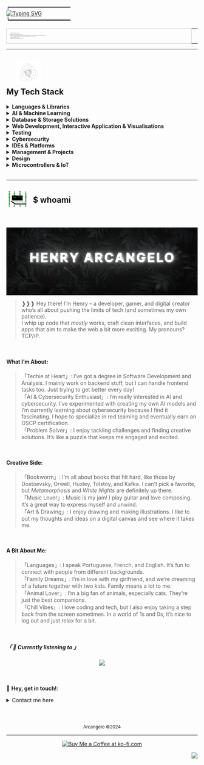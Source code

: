 ┍━━━━━━━━━━━━━━━━━━━ \
<a href="#"><img src="https://readme-typing-svg.herokuapp.com?font=Electrolize&duration=1000&pause=50&color=1DF71F&background=00000024&multiline=true&repeat=false&width=750&height=150&lines=Hi+there!+%F0%9F%91%8B;I'm+Henry!+;I'm+just+a+chill+guy+who+loves+(%CC%B6m%CC%B6y%CC%B6+%CC%B6g%CC%B6f%CC%B6)%CC%B6+to+code%2C+drink+coffee+and+play+games.+.+.+;Welcome+to+my+OS!+;Feel+free+to+explore+my+portfolio+and+tweak+.around+%3A)+;+++++++++++-+-+-+%F0%9F%92%BB+-+-+-+" alt="Typing SVG" /></a> \
┕━━━━━━━━━━━━━━━━━━━

<table style="width: 100%; border-collapse: collapse;">
  <tr>
    <td style="border: 1px solid #ccc; width: 80%; font-size: 10%; border-radius: 8px; padding: 2%;">
      <p>🎓 Software Development Graduate</p>
      <p>🚀 Currently on the hunt for a new job opportunity.</p>
      <p>🧠 I’m passionate about coding and problem-solving, designing engaging interfaces, and enjoying a good cup of coffee to boost my creativity.</p>
      <p>🔍 Currently studying with the goal of achieving my dream in cybersecurity and security auditing.</p>
      <p>💾 Coding since 0b1111 years old.</p>
      <p>🌐 My localhost is proudly set up in Porto, Portugal.</p>
    </td>
    <td style="width: 2%; text-align: center; vertical-align: top;">
      <div style="text-align: center; ">
        <a style="text-decoration:none; color: inherit" href="README_pt.md">
          <img src="https://raw.githubusercontent.com/ARCANGEL0/ARCANGEL0/master/img/br-flag.png" alt="Brazil Flag" style="width: 60%; height: 60%; display: block;">
        </a>
      </div>
      <div style="text-align: center; ">
        <a style="text-decoration:none; color: inherit" href="README_fr.md">
          <img src="https://raw.githubusercontent.com/ARCANGEL0/ARCANGEL0/master/img/fr-flag.png" alt="France Flag" style="width: 60%; height: 60%;  display: block;">
        </a>
      </div>
      <div style="text-align: center; ">
        <a style="text-decoration:none; color: inherit" href="README.md">
          <img src="https://raw.githubusercontent.com/ARCANGEL0/ARCANGEL0/master/img/us-flag.png" alt="USA Flag" style="width: 60%; height: 60%; display: block;">
        </a>
      </div>
    </td>
  </tr>
</table>

---

 
<h2>
  <img src="https://raw.githubusercontent.com/ARCANGEL0/ARCANGEL0/refs/heads/master/img/techstack.gif" style=" height:65px; width;65px; padding-left: 5%; align:middle ">  <br>
  <a style="color: inherit"> My Tech Stack
</a>
</h2>


<details>
  <summary><strong> Languages & Libraries </strong> </summary>
  <br>
  
![Python Badge](https://img.shields.io/badge/-Python-3B4252?style=flat&logo=python&logoColor=EBCB8B)
![PHP Badge](https://img.shields.io/badge/-PHP-3B4252?style=flat&logo=php&logoColor=AEB2D5)
![Java Badge](https://img.shields.io/badge/-Java-3B4252?style=flat&logo=openjdk&logoColor=D08770)
![Lua Badge](https://img.shields.io/badge/-Lua-3B4252?style=flat&logo=lua&logoColor=D08770)
![C# Badge](https://img.shields.io/badge/-C%23-3B4252?style=flat&logo=sharp&logoColor=88C0D0)
![.NET Badge](https://img.shields.io/badge/-.NET-3B4252?style=flat&logo=dotnet&logoColor=88C0D0)
![Ruby Badge](https://img.shields.io/badge/-.Ruby-3B4252?style=flat&logo=ruby&logoColor=red)
![SQL Badge](https://img.shields.io/badge/-SQL-3B4252?style=flat&logo=databricks&logoColor=white)

###### general
> ![JSON Badge](https://img.shields.io/badge/-JSON-3B4252?style=flat&logo=json&logoColor=D08770)
> ![Swagger Badge](https://img.shields.io/badge/-Swagger-3B4252?style=flat&logo=swagger&logoColor=B48EAD)
> ![YAML Badge](https://img.shields.io/badge/-YAML-3B4252?style=flat&logo=yaml&logoColor=88C0D0)
> ![SH Badge](https://img.shields.io/badge/-Bash-3B4252?style=flat&logo=gnubash&logoColor=81A1C1)
> ![BAT Badge](https://img.shields.io/badge/-Batch-3B4252?style=flat&logo=&logoColor=D08770)
> ![Jenkins Badge](https://img.shields.io/badge/-Jenkins-3B4252?style=flat&logo=jenkins&logoColor=BF616A)
> ![Powershell Badge](https://img.shields.io/badge/-Powershell-3B4252?style=flat&logo=accenture&logoColor=blue)
> ![XML Badge](https://img.shields.io/badge/-XML-3B4252?style=flat&logo=xml&logoColor=yellow)

###### Python
> ![Conda Badge](https://img.shields.io/badge/-Conda-3B4252?style=flat&logo=anaconda&logoColor=A3BE8C)
> ![Django Badge](https://img.shields.io/badge/-Django-3B4252?style=flat&logo=django&logoColor=D08770)
> ![Flask Badge](https://img.shields.io/badge/-Flask-3B4252?style=flat&logo=flask&logoColor=A3BE8C)


###### PHP
> ![Laravel Badge](https://img.shields.io/badge/-Laravel-3B4252?style=flat&logo=laravel&logoColor=F05340)
> ![Symfony Badge](https://img.shields.io/badge/-Symfony-3B4252?style=flat&logo=symfony&logoColor=00cc6aa)
> ![CakePHP Badge](https://img.shields.io/badge/-CakePHP-3B4252?style=flat&logo=cakephp&logoColor=black)

###### Java
> ![Gradle Badge](https://img.shields.io/badge/-Gradle-3B4252?style=flat&logo=gradle&logoColor=A3BE8C)
> ![Spring Badge](https://img.shields.io/badge/-Spring-3B4252?style=flat&logo=spring&logoColor=A3BE8C)
> ![Spring Boot Badge](https://img.shields.io/badge/-Spring%20Boot-3B4252?style=flat&logo=springboot&logoColor=B48EAD)

###### Infrastucture and DevOps
> ![Kubernetes Badge](https://img.shields.io/badge/-Kubernetes-3B4252?style=flat&logo=kubernetes&logoColor=5E81AC)
> ![AWS Badge](https://img.shields.io/badge/-AWS-3B4252?style=flat&logo=amazonwebservices&logoColor=D08770)
> ![Google Cloud Badge](https://img.shields.io/badge/-Google%20Cloud-3B4252?style=flat&logo=googlecloud&logoColor=BF616A)
> ![Azure Badge](https://img.shields.io/badge/-Azure-3B4252?style=flat&logo=microsoftazure&logoColor=D08770)
> ![Docker Badge](https://img.shields.io/badge/-Docker-3B4252?style=flat&logo=docker&logoColor=B48EAD)
> ![Heroku Badge](https://img.shields.io/badge/-Heroku-3B4252?style=flat&logo=heroku&logoColor=81A1C1)
> ![Jekyll Badge](https://img.shields.io/badge/-Jekyll-3B4252?style=flat&logo=jekyll&logoColor=5E81AC)

<br>
</details>


<details>
  <summary><strong> AI & Machine Learning </strong> </summary>
  <br>
    
![PyTorch Badge](https://img.shields.io/badge/-PyTorch-3B4252?style=flat&logo=pytorch&logoColor=BF616A)
![TensorFlow Badge](https://img.shields.io/badge/-TensorFlow-3B4252?style=flat&logo=tensorflow&logoColor=D08770)
![MLflow Badge](https://img.shields.io/badge/-MLflow-3B4252?style=flat&logo=mlflow&logoColor=BF616A)
![Scikit-Learn Badge](https://img.shields.io/badge/-Scikit--Learn-3B4252?style=flat&logo=scikit-learn&logoColor=88C0D0)
![SciPy Badge](https://img.shields.io/badge/-SciPy-3B4252?style=flat&logo=scipy&logoColor=88C0D0)
![Matplotlib Badge](https://img.shields.io/badge/-Matplotlib-3B4252?style=flat&logo=matplotlib&logoColor=88C0D0)
![Pandas Badge](https://img.shields.io/badge/-Pandas-3B4252?style=flat&logo=pandas&logoColor=B48EAD)
![NumPy Badge](https://img.shields.io/badge/-NumPy-3B4252?style=flat&logo=numpy&logoColor=8FBCBB)
![OpenCV Badge](https://img.shields.io/badge/-OpenCV-3B4252?style=flat&logo=opencv&logoColor=D08770)
![Keras Badge](https://img.shields.io/badge/-LLaMA-3B4252?style=flat&logo=ollama&logoColor=A3BE8C)
![Jupyter Badge](https://img.shields.io/badge/-Jupyter-3B4252?style=flat&logo=jupyter&logoColor=D08770)
![OpenAI Badge](https://img.shields.io/badge/-OpenAI-3B4252?style=flat&logo=openai&logoColor=BF616A)

<br>
</details>


<details>
  <summary><strong> Database & Storage Solutions </strong> </summary>
  <br>
    
![MySQL Badge](https://img.shields.io/badge/-MySQL-3B4252?style=flat&logo=mysql&logoColor=88C0D0)
![PostgreSQL Badge](https://img.shields.io/badge/-PostgreSQL-3B4252?style=flat&logo=postgresql&logoColor=81A1C1)
![SQLite Badge](https://img.shields.io/badge/-SQLite-3B4252?style=flat&logo=sqlite&logoColor=B48EAD)
![Amazon S3 Badge](https://img.shields.io/badge/-Amazon%20S3-3B4252?style=flat&logo=amazons3&logoColor=D08770)
![SQL Server Badge](https://img.shields.io/badge/-Microsoft%20SQL%20Server-3B4252?style=flat&logo=square&logoColor=88C0D0)
![MongoDB Badge](https://img.shields.io/badge/-MongoDB-3B4252?style=flat&logo=mongodb&logoColor=D08770)
![AWS Lambda Badge](https://img.shields.io/badge/-AWS%20Lambda-3B4252?style=flat&logo=awslambda&logoColor=A3BE8C)
![Apache Kafka Badge](https://img.shields.io/badge/-Apache%20Kafka-3B4252?style=flat&logo=apachekafka&logoColor=B48EAD)
![Apache Kafka Badge](https://img.shields.io/badge/-Firebase-3B4252?style=flat&logo=firebase&logoColor=yellow)
![Apache Kafka Badge](https://img.shields.io/badge/-Google%20Cloud-3B4252?style=flat&logo=googlecloud&logoColor=orange)
![Apache Kafka Badge](https://img.shields.io/badge/-NoSQL-3B4252?style=flat&logo=leaflet&logoColor=green)

<br>
</details>


<details>
  <summary><strong> Web Development, Interactive Application & Visualisations </strong> </summary>
  <br>
  
![HTML Badge](https://img.shields.io/badge/-HTML-3B4252?style=flat&logo=html5&logoColor=D08770)
![CSS Badge](https://img.shields.io/badge/-CSS-3B4252?style=flat&logo=css3&logoColor=81A1C1)
![JavaScript Badge](https://img.shields.io/badge/-JavaScript-3B4252?style=flat&logo=javascript&logoColor=EBCB8B)
![TypeScript Badge](https://img.shields.io/badge/-TypeScript-3B4252?style=flat&logo=typescript&logoColor=EBCB8B)
![Node.js Badge](https://img.shields.io/badge/-Node.js-3B4252?style=flat&logo=node.js&logoColor=A3BE8C)
![npm Badge](https://img.shields.io/badge/-npm-3B4252?style=flat&logo=npm&logoColor=BF616A)

###### Frameworks & Libraries
> ![React Badge](https://img.shields.io/badge/-React-3B4252?style=flat&logo=react&logoColor=blue)
> ![React Badge](https://img.shields.io/badge/-Redux-3B4252?style=flat&logo=redux&logoColor=purple)
> ![ReactN Badge](https://img.shields.io/badge/-React%20Native-3B4252?style=flat&logo=reactos&logoColor=white)
> ![Angular Badge](https://img.shields.io/badge/-Angular-3B4252?style=flat&logo=angular&logoColor=81A1C1)
> ![Vue.js Badge](https://img.shields.io/badge/-Vue.js-3B4252?style=flat&logo=vue.js&logoColor=5E81AC)
> ![Bootstrap Badge](https://img.shields.io/badge/-Bootstrap-3B4252?style=flat&logo=bootstrap&logoColor=8FBCBB)
> ![Express Badge](https://img.shields.io/badge/-Express.js-3B4252?style=flat&logo=express&logoColor=88C0D0)
> ![jQuery Badge](https://img.shields.io/badge/-jQuery-3B4252?style=flat&logo=jquery&logoColor=D08770)
> ![Next.js Badge](https://img.shields.io/badge/-Next.js-3B4252?style=flat&logo=nextdotjs&logoColor=88C0D0)
> ![Ember.js Badge](https://img.shields.io/badge/-Ember.js-3B4252?style=flat&logo=emberdotjs&logoColor=81A1C1)
> ![Electron Badge](https://img.shields.io/badge/-Electron.js-3B4252?style=flat&logo=electron&logoColor=cyan)

<br>
</details>


<details>
  <summary><strong> Testing </strong> </summary>
  <br>
    
![Postman Badge](https://img.shields.io/badge/-Postman-3B4252?style=flat&logo=postman&logoColor=D08770)
![Pytest Badge](https://img.shields.io/badge/-Pytest-3B4252?style=flat&logo=pytest&logoColor=88C0D0)
![Selenium Badge](https://img.shields.io/badge/-Selenium-3B4252?style=flat&logo=selenium&logoColor=81A1C1)
![Wireshark Badge](https://img.shields.io/badge/-Wireshark-3B4252?style=flat&logo=wireshark&logoColor=81A1C1)
![Imsonia Badge](https://img.shields.io/badge/-Insomnia-3B4252?style=flat&logo=insomnia&logoColor=pink)
![Swagger Badge](https://img.shields.io/badge/-Swagger-3B4252?style=flat&logo=swagger&logoColor=teal)
![Expo Badge](https://img.shields.io/badge/-Expo-3B4252?style=flat&logo=expo&logoColor=white)


<br>
</details>


<details>
  <summary><strong> Cybersecurity </strong> </summary>
<h3>💻 Main OS: &nbsp;&nbsp;<img style="margin: -3px"src="https://img.shields.io/badge/-Black%20Arch-3B4252?style=flat&logo=archlinux&logoColor=ff4444" alt="Kali Badge" /> </h3>

###### Footprinting & Scanning
> ![NMAP Badge](https://img.shields.io/badge/-Nmap-3B4252?style=flat&logoColor=white&logo=github)
> ![Recon-ng Badge](https://img.shields.io/badge/-Recon--ng-3B4252?style=flat&logoColor=white&logo=github)
> ![Shodan Badge](https://img.shields.io/badge/-Shodan-3B4252?style=flat&logo=github&logoColor=ff0000)
> ![Maltego Badge](https://img.shields.io/badge/-Maltego-3B4252?style=flat&logo=github&logoColor=orange)
> ![theHarvester Badge](https://img.shields.io/badge/-theHarvester-3B4252?style=flat&logo=github&logoColor=yellow)
> ![SpiderFoot Badge](https://img.shields.io/badge/-SpiderFoot-3B4252?style=flat&logo=github&logoColor=white)
> ![Censys Badge](https://img.shields.io/badge/-Censys-3B4252?style=flat&logo=github&logoColor=orange)
> ![OSINT Framework Badge](https://img.shields.io/badge/-OSINT%20Framework-3B4252?style=flat&logo=github&logoColor=blue)
> ![Google Dorks Badge](https://img.shields.io/badge/-Google%20Dorks-3B4252?style=flat&logo=google&logoColor=red)
> ![Jigsaw Badge](https://img.shields.io/badge/-Jigsaw-3B4252?style=flat&logo=github&logoColor=white)
> ![Sherlock Badge](https://img.shields.io/badge/-Sherlock-3B4252?style=flat&logo=monkeytie&logoColor=green)
> ![Netcraft Badge](https://img.shields.io/badge/-Netcraft-3B4252?style=flat&logo=ntfy&logoColor=pink)
> ![NSLOOKup Badge](https://img.shields.io/badge/-NSlookup-3B4252?style=flat&logo=dask&logoColor=white)
> ![Ghost Badge](https://img.shields.io/badge/-Ghost%20Eye-3B4252?style=flat&logo=ghostery&logoColor=blue)
> ![Infoga Badge](https://img.shields.io/badge/-Infoga-3B4252?style=flat&logo=searxng&logoColor=white)
> ![Pulsar Badge](https://img.shields.io/badge/-Pulsar-3B4252?style=flat&logo=github&logoColor=white)

###### Network Analysis
> ![Aircrack-ng Badge](https://img.shields.io/badge/-Aircrack--ng-3B4252?style=flat&logo=github&logoColor=white)
> ![Wireshark Badge](https://img.shields.io/badge/-Wireshark-3B4252?style=flat&logo=wireshark&logoColor=green)
> ![Kismet Badge](https://img.shields.io/badge/-Kismet-3B4252?style=flat&logo=github&logoColor=white)
> ![Pixie Dust Badge](https://img.shields.io/badge/-Pixie%20Dust-3B4252?style=flat&logo=github&logoColor=white)
> ![Airgeddon Badge](https://img.shields.io/badge/-Airgeddon-3B4252?style=flat&logo=github&logoColor=white)
> ![Bluesniff Badge](https://img.shields.io/badge/-Bluesniff-3B4252?style=flat&logo=github&logoColor=white)
> ![Hping3 Badge](https://img.shields.io/badge/-Hping3-3B4252?style=flat&logo=github&logoColor=white)
> ![Tcpdump Badge](https://img.shields.io/badge/-Tcpdump-3B4252?style=flat&logo=github&logoColor=white)
> ![MITM Proxy Badge](https://img.shields.io/badge/-MITM%20Proxy-3B4252?style=flat&logo=github&logoColor=white)
> ![Sniffles Badge](https://img.shields.io/badge/-Sniffles-3B4252?style=flat&logo=github&logoColor=white)
> ![Snare Badge](https://img.shields.io/badge/-Snare-3B4252?style=flat&logo=github&logoColor=white)
> ![Reaver Badge](https://img.shields.io/badge/-Reaver-3B4252?style=flat&logo=github&logoColor=white)
> ![Wifite Badge](https://img.shields.io/badge/-Wifite-3B4252?style=flat&logo=github&logoColor=white)
> ![Bettercap Badge](https://img.shields.io/badge/-Bettercap-3B4252?style=flat&logo=github&logoColor=white)
> ![Netdiscover Badge](https://img.shields.io/badge/-Netdiscover-3B4252?style=flat&logo=github&logoColor=white)
> ![Wifiphisher Badge](https://img.shields.io/badge/-Wifiphisher-3B4252?style=flat&logo=github&logoColor=white)
> ![AirSnort Badge](https://img.shields.io/badge/-AirSnort-3B4252?style=flat&logo=github&logoColor=white)
> ![Ghost Phisher Badge](https://img.shields.io/badge/-Ghost%20Phisher-3B4252?style=flat&logo=github&logoColor=white)
> ![Evil Twin Badge](https://img.shields.io/badge/-Evil%20Twin-3B4252?style=flat&logo=github&logoColor=white)
> ![Killer Bee Badge](https://img.shields.io/badge/-Killer%20Bee-3B4252?style=flat&logo=github&logoColor=white)
> ![Pcapy Badge](https://img.shields.io/badge/-Pcapy-3B4252?style=flat&logo=github&logoColor=white)
> ![Wifiscan Badge](https://img.shields.io/badge/-Wifiscan-3B4252?style=flat&logo=github&logoColor=white)
> ![NetStumbler Badge](https://img.shields.io/badge/-NetStumbler-3B4252?style=flat&logo=github&logoColor=white)
> ![InSSIDer Badge](https://img.shields.io/badge/-InSSIDer-3B4252?style=flat&logo=github&logoColor=white)
> ![Reaver-WPS Badge](https://img.shields.io/badge/-Reaver--WPS-3B4252?style=flat&logo=github&logoColor=white)
###### Web tools
> ![Burp Suite Badge](https://img.shields.io/badge/-Burp%20Suite-3B4252?style=flat&logo=github&logoColor=white)
> ![Beef Badge](https://img.shields.io/badge/-Beef-3B4252?style=flat&logo=github&logoColor=white)
> ![Sn1per Badge](https://img.shields.io/badge/-Sn1per-3B4252?style=flat&logo=github&logoColor=white)
> ![XSS Attacker Badge](https://img.shields.io/badge/-XSS%20Attacker-3B4252?style=flat&logo=github&logoColor=white)
> ![WPScan Badge](https://img.shields.io/badge/-WPScan-3B4252?style=flat&logo=github&logoColor=white)
> ![Joomla Scanner Badge](https://img.shields.io/badge/-Joomla%20Scanner-3B4252?style=flat&logo=github&logoColor=white)
> ![SQLMap Badge](https://img.shields.io/badge/-SQLMap-3B4252?style=flat&logo=github&logoColor=white)
> ![NoSQLMap Badge](https://img.shields.io/badge/-NoSQLMap-3B4252?style=flat&logo=github&logoColor=white)
> ![SQLNinja Badge](https://img.shields.io/badge/-SQLNinja-3B4252?style=flat&logo=github&logoColor=white)
> ![SQLBrute Badge](https://img.shields.io/badge/-SQLBrute-3B4252?style=flat&logo=github&logoColor=white)
> ![XSSer Badge](https://img.shields.io/badge/-XSSer-3B4252?style=flat&logo=github&logoColor=white)
> ![Nikto Badge](https://img.shields.io/badge/-Nikto-3B4252?style=flat&logo=github&logoColor=white)
> ![DNSRecon Badge](https://img.shields.io/badge/-DNSRecon-3B4252?style=flat&logo=github&logoColor=white)
> ![Socat Badge](https://img.shields.io/badge/-Socat-3B4252?style=flat&logo=github&logoColor=white)
> ![Subfinder Badge](https://img.shields.io/badge/-Subfinder-3B4252?style=flat&logo=github&logoColor=white)
> ![DirBuster Badge](https://img.shields.io/badge/-DirBuster-3B4252?style=flat&logo=github&logoColor=white)
> ![Gobuster Badge](https://img.shields.io/badge/-Gobuster-3B4252?style=flat&logo=github&logoColor=white)
> ![Metasploit Badge](https://img.shields.io/badge/-Metasploit-3B4252?style=flat&logo=github&logoColor=white)
> ![Acunetix Badge](https://img.shields.io/badge/-Acunetix-3B4252?style=flat&logo=github&logoColor=white)
> ![OpenVAS Badge](https://img.shields.io/badge/-OpenVAS-3B4252?style=flat&logo=github&logoColor=white)
> ![W3af Badge](https://img.shields.io/badge/-W3af-3B4252?style=flat&logo=github&logoColor=white)
> ![Arachni Badge](https://img.shields.io/badge/-Arachni-3B4252?style=flat&logo=github&logoColor=white)
> ![Skipfish Badge](https://img.shields.io/badge/-Skipfish-3B4252?style=flat&logo=github&logoColor=white)
> ![XSStrike Badge](https://img.shields.io/badge/-XSStrike-3B4252?style=flat&logo=github&logoColor=white)
> ![Commix Badge](https://img.shields.io/badge/-Commix-3B4252?style=flat&logo=github&logoColor=white)
###### Exploitation & Access 
> ![Metasploit Framework Badge](https://img.shields.io/badge/-Metasploit%20Framework-3B4252?style=flat&logo=github&logoColor=white)
> ![Mimikatz Badge](https://img.shields.io/badge/-Mimikatz-3B4252?style=flat&logo=github&logoColor=white)
> ![Empire Badge](https://img.shields.io/badge/-Empire-3B4252?style=flat&logo=github&logoColor=white)
> ![Impacket Badge](https://img.shields.io/badge/-Impacket-3B4252?style=flat&logo=github&logoColor=white)
> ![Cobalt Strike Badge](https://img.shields.io/badge/-Cobalt%20Strike-3B4252?style=flat&logo=github&logoColor=white)
> ![Veil Framework Badge](https://img.shields.io/badge/-Veil%20Framework-3B4252?style=flat&logo=github&logoColor=white)
> ![TheFatRat Badge](https://img.shields.io/badge/-TheFatRat-3B4252?style=flat&logo=github&logoColor=white)
> ![Shellter Badge](https://img.shields.io/badge/-Shellter-3B4252?style=flat&logo=github&logoColor=white)
> ![ExploitDB Badge](https://img.shields.io/badge/-ExploitDB-3B4252?style=flat&logo=github&logoColor=white)
> ![Nessus Badge](https://img.shields.io/badge/-Nessus-3B4252?style=flat&logo=github&logoColor=white)
> ![Burp Suite Badge](https://img.shields.io/badge/-Burp%20Suite-3B4252?style=flat&logo=github&logoColor=white)
> ![SQLMap Badge](https://img.shields.io/badge/-SQLMap-3B4252?style=flat&logo=github&logoColor=white)
> ![BeEF Badge](https://img.shields.io/badge/-BeEF-3B4252?style=flat&logo=github&logoColor=white)
> ![CVE-Search Badge](https://img.shields.io/badge/-CVE--Search-3B4252?style=flat&logo=github&logoColor=white)
> ![PowerSploit Badge](https://img.shields.io/badge/-PowerSploit-3B4252?style=flat&logo=github&logoColor=white)
> ![Responder Badge](https://img.shields.io/badge/-Responder-3B4252?style=flat&logo=github&logoColor=white)
> ![Powershell Empire Badge](https://img.shields.io/badge/-Powershell%20Empire-3B4252?style=flat&logo=github&logoColor=white)
> ![RATs (Remote Access Trojans) Badge](https://img.shields.io/badge/-RATs%20(Remote%20Access%20Trojans)-3B4252?style=flat&logo=github&logoColor=white)
> ![Fuzzbunch Badge](https://img.shields.io/badge/-Fuzzbunch-3B4252?style=flat&logo=github&logoColor=white)
> ![Social-Engineer Toolkit Badge](https://img.shields.io/badge/-SET-3B4252?style=flat&logo=github&logoColor=white)
> ![PwnKit Badge](https://img.shields.io/badge/-PwnKit-3B4252?style=flat&logo=github&logoColor=white)
> ![Linpeas Badge](https://img.shields.io/badge/-Linpeas-3B4252?style=flat&logo=github&logoColor=white)
> ![Searchsploit Badge](https://img.shields.io/badge/-Searchsploit-3B4252?style=flat&logo=github&logoColor=white)
> ![MSFvenom Badge](https://img.shields.io/badge/-MSFvenom-3B4252?style=flat&logo=github&logoColor=white)
> ![Evil-WinRM Badge](https://img.shields.io/badge/-Evil--WinRM-3B4252?style=flat&logo=github&logoColor=white)
> ![BloodHound Badge](https://img.shields.io/badge/-BloodHound-3B4252?style=flat&logo=github&logoColor=white)
> ![Androguard Badge](https://img.shields.io/badge/-Androguard-3B4252?style=flat&logo=github&logoColor=white)
> ![Frida Badge](https://img.shields.io/badge/-Frida-3B4252?style=flat&logo=github&logoColor=white)
> ![MobSF Badge](https://img.shields.io/badge/-MobSF-3B4252?style=flat&logo=github&logoColor=white)
> ![Drozer Badge](https://img.shields.io/badge/-Drozer-3B4252?style=flat&logo=github&logoColor=white)
> ![Objection Badge](https://img.shields.io/badge/-Objection-3B4252?style=flat&logo=github&logoColor=white)
> ![APKInspector Badge](https://img.shields.io/badge/-apktool-3B4252?style=flat&logo=github&logoColor=white)
> ![Android Debug Bridge (ADB) Badge](https://img.shields.io/badge/-ADB-3B4252?style=flat&logo=github&logoColor=white)

###### Password Cracking
> ![Hashcat Badge](https://img.shields.io/badge/-Hashcat-3B4252?style=flat&logo=github&logoColor=white)
> ![John the Ripper Badge](https://img.shields.io/badge/-John%20the%20Ripper-3B4252?style=flat&logo=github&logoColor=white)
> ![Hydra Badge](https://img.shields.io/badge/-Hydra-3B4252?style=flat&logo=github&logoColor=white)
> ![Cain and Abel Badge](https://img.shields.io/badge/-Cain%20and%20Abel-3B4252?style=flat&logo=github&logoColor=white)
> ![Aircrack-ng Badge](https://img.shields.io/badge/-Aircrack--ng-3B4252?style=flat&logo=github&logoColor=white)
> ![Pydictor Badge](https://img.shields.io/badge/-Pydictor-3B4252?style=flat&logo=github&logoColor=white)
> ![CrackMapExec Badge](https://img.shields.io/badge/-CrackMapExec-3B4252?style=flat&logo=github&logoColor=white)
###### Incident Response
> ![Fortinet Badge](https://img.shields.io/badge/-Fortinet-3B4252?style=flat&logo=fortinet&logoColor=ff4500)
> ![Cortex Badge](https://img.shields.io/badge/-Cortex-3B4252?style=flat&logo=paloaltonetworks&logoColor=0096FF)
###### Threat Intelligence & Endpoint Security
> ![CrowdStrike Falcon Badge](https://img.shields.io/badge/-CrowdStrike%20Falcon-3B4252?style=flat&logo=falcon&logoColor=ff4400)
> ![Palo Alto Networks Threat Intelligence Badge](https://img.shields.io/badge/-Palo%20Alto-3B4252?style=flat&logo=paloaltonetworks&logoColor=red)


<br>
</details>

<details>
  <summary><strong> IDEs & Platforms </strong> </summary>
 
 <br>

<div style="display: flex; justify-content: left; align-items: left;">
    <div> ⭐ My favorite: </div>
    <div> &nbsp;&nbsp;&nbsp;
        <img src="https://img.shields.io/badge/-Sublime%20Text-3B4252?style=flat&logo=sublimetext&logoColor=BF616A" alt="Sublime Text Badge" />
    </div>
</div>


<hr>

![IntelliJ IDEA Badge](https://img.shields.io/badge/-IntelliJ%20IDEA-3B4252?style=flat&logo=intellijidea&logoColor=A3BE8C)
![PyCharm Badge](https://img.shields.io/badge/-PyCharm-3B4252?style=flat&logo=pycharm&logoColor=A3BE8C)
![VSCode Badge](https://img.shields.io/badge/-VSCode-3B4252?style=flat&logo=visualstudiocode&logoColor=88C0D0)
![Atom Badge](https://img.shields.io/badge/-Atom-3B4252?style=flat&logo=atom&logoColor=5E81AC)
![RStudio IDE Badge](https://img.shields.io/badge/-RStudio%20IDE-3B4252?style=flat&logo=rstudioide&logoColor=D08770)
![WebStorm Badge](https://img.shields.io/badge/-WebStorm-3B4252?style=flat&logo=webstorm&logoColor=BF616A)
![Eclipse IDE Badge](https://img.shields.io/badge/-Eclipse%20IDE-3B4252?style=flat&logo=eclipseide&logoColor=8FBCBB)
![Sublime Text Badge](https://img.shields.io/badge/-Sublime%20Text-3B4252?style=flat&logo=sublimetext&logoColor=BF616A)
![Xcode Badge](https://img.shields.io/badge/-Xcode-3B4252?style=flat&logo=xcode&logoColor=A3BE8C)
![Google Colab Badge](https://img.shields.io/badge/-Google%20Colab-3B4252?style=flat&logo=googlecolab&logoColor=D08770)
![GitHub Codespaces Badge](https://img.shields.io/badge/-GitHub%20Codespaces-3B4252?style=flat&logo=github&logoColor=8FBCBB)

<br>
</details>


<details>
  <summary><strong> Management & Projects  </strong> </summary>


###### Project Management & Collaboration

> ![Git Badge](https://img.shields.io/badge/-Git-3B4252?style=flat&logo=git&logoColor=5E81AC)
> ![GitHub Badge](https://img.shields.io/badge/-GitHub-3B4252?style=flat&logo=github&logoColor=8FBCBB)
> ![GitLab Badge](https://img.shields.io/badge/-GitLab-3B4252?style=flat&logo=gitlab&logoColor=D08770)
> ![Subversion Badge](https://img.shields.io/badge/-Subversion-3B4252?style=flat&logo=subversion&logoColor=D08770)
> ![Discord Bagde](https://img.shields.io/badge/-Discord-3B4252?style=flat&logo=discord&logoColor=7289da)
> ![Slack Badge](https://img.shields.io/badge/-Slack-3B4252?style=flat&logo=slack&logoColor=BF616A)
> ![Confluence Badge](https://img.shields.io/badge/-Confluence-3B4252?style=flat&logo=confluence&logoColor=81A1C1)
> ![Trello Badge](https://img.shields.io/badge/-Trello-3B4252?style=flat&logo=trello&logoColor=A3BE8C)

###### Design & Diagramming
> ![UML Badge](https://img.shields.io/badge/-UML-3B4252?style=flat&logo=uml&logoColor=8FBCBB)
> ![Lucid Badge](https://img.shields.io/badge/-Lucid-3B4252?style=flat&logo=lucid&logoColor=A3BE8C)
> ![DB Badge](https://img.shields.io/badge/-DB%20Diagram-3B4252?style=flat&logo=diagramsdotnet&logoColor=0096FF)
> ![Figma Badge](https://img.shields.io/badge/-Figma-3B4252?style=flat&logo=figma&logoColor=D08770)
> ![XD Badge](https://img.shields.io/badge/-XD-3B4252?style=flat&logo=adobexd&logoColor=88C0D0)

<br>
</details>


<details>
  <summary><strong> Design </strong> </summary>

###### Image Editing & Drawing

> ![Adobe Badge](https://img.shields.io/badge/-Adobe-3B4252?style=flat&logo=adobe&logoColor=ff0000)
> ![Adobe Badge](https://img.shields.io/badge/-CorelDraw-3B4252?style=flat&logo=coreldraw&logoColor=green)
> ![Lightroom Badge](https://img.shields.io/badge/-Lightroom-3B4252?style=flat&logo=adobelightroom&logoColor=00cefce)
> ![Photoshop Badge](https://img.shields.io/badge/-Photoshop-3B4252?style=flat&logo=adobephotoshop&logoColor=blue)
> ![Illustrator Badge](https://img.shields.io/badge/-Illustrator-3B4252?style=flat&logo=adobeillustrator&logoColor=D08770)
> ![InDesign Badge](https://img.shields.io/badge/-InDesign-3B4252?style=flat&logo=adobeindesign&logoColor=BF40BF)
> ![Affinity Badge](https://img.shields.io/badge/-Affinity-3B4252?style=flat&logo=affinity&logoColor=81A1C1)

###### Video Production
> ![After Effects Badge](https://img.shields.io/badge/-After%20Effects-3B4252?style=flat&logo=adobeaftereffects&logoColor=BF616A)
> ![Premiere Badge](https://img.shields.io/badge/-Premiere%20CC-3B4252?style=flat&logo=adobepremierepro&logoColor=#31A8FF)
> ![Filmora Badge](https://img.shields.io/badge/-Filmora-3B4252?style=flat&logo=filmora&logoColor=4D9CFF)



###### Graphics & 3D
> ![Illustrator Badge](https://img.shields.io/badge/-Illustrator-3B4252?style=flat&logo=adobeillustrator&logoColor=D08770)
> ![Blender Badge](https://img.shields.io/badge/-Blender-3B4252?style=flat&logo=blender&logoColor=88C0D0)
> ![ZBrush Badge](https://img.shields.io/badge/-ZBrush-3B4252?style=flat&logo=paritysubstrate&logoColor=fff)
> ![GIMP Badge](https://img.shields.io/badge/-GIMP-3B4252?style=flat&logo=gimp&logoColor=88C0D0)
> ![unity Badge](https://img.shields.io/badge/-Unity-3B4252?style=flat&logo=unity&logoColor=white)
<br>
</details>

<details>
  <summary><strong> Microcontrollers & IoT </strong> </summary>
  <br>

![Raspberry Pi Badge](https://img.shields.io/badge/-Raspberry%20Pi-3B4252?style=flat&logo=raspberrypi&logoColor=BF616A)
![Arduino Badge](https://img.shields.io/badge/-Arduino-3B4252?style=flat&logo=arduino&logoColor=A3BE8C)

<br>
</details>

<br>

---

<h2 align="left">
  <div style="display: flex; align-items: center;">
    <div>
      <img src="https://raw.githubusercontent.com/ARCANGEL0/ARCANGEL0/refs/heads/master/img/hackerman.gif" height="40px" width="60px"></img>
    </div>
    <div style="margin-left: 10px; text-align: center;">
      $ whoami
    </div>
  </div>
</h2>

<br>

<p align="center" style="font-size:16px; margin-bottom: -5px">
<img src="https://raw.githubusercontent.com/ARCANGEL0/ARCANGEL0/master/img/standard%20(2).gif"></img>
</p>


> ❱❱❱  Hey there! I’m Henry – a developer, gamer, and digital creator who’s all about pushing the limits of tech (and sometimes my own patience).  
I whip up code that *mostly* works, craft clean interfaces, and build apps that aim to make the web a bit more exciting. My pronouns? TCP/IP.

<br>

#### What I’m About:

> 「Techie at Heart」: I’ve got a degree in Software Development and Analysis. I mainly work on backend stuff, but I can handle frontend tasks too. Just trying to get better every day! \
> 「AI & Cybersecurity Enthusiast」: I’m really interested in AI and cybersecurity. I’ve experimented with creating my own AI models and I’m currently learning about cybersecurity because I find it fascinating. I hope to specialize in red teaming and eventually earn an OSCP certification. \
> 「Problem Solver」: I enjoy tackling challenges and finding creative solutions. It’s like a puzzle that keeps me engaged and excited. 

<br>

#### Creative Side:

> 「Bookworm」: I’m all about books that hit hard, like those by Dostoevsky, Orwell, Huxley, Tolstoy, and Kafka. I can’t pick a favorite, but *Metamorphosis* and *White Nights* are definitely up there. \
> 「Music Lover」: Music is my jam! I play guitar and love composing. It’s a great way to express myself and unwind. \
> 「Art & Drawing」: I enjoy drawing and making illustrations. I like to put my thoughts and ideas on a digital canvas and see where it takes me. 

<br>

#### A Bit About Me:

> 「Languages」: I speak Portuguese, French, and English. It’s fun to connect with people from different backgrounds. \
> 「Family Dreams」: I’m in love with my girlfriend, and we’re dreaming of a future together with two kids. Family means a lot to me. \
> 「Animal Lover」: I’m a big fan of animals, especially cats. They’re just the best companions. \
> 「Chill Vibes」: I love coding and tech, but I also enjoy taking a step back from the screen sometimes. In a world of 1s and 0s, it’s nice to log out and just relax for a bit. 

<br>


##### 「 🎵 Currently listening to 」

<div align="center">
  
<a href="https://spotify-github-profile.kittinanx.com/api/view.svg?uid=3145g5gttpioibosks65ckvvkm4i&redirect=true">
<img src="https://spotify-github-profile.kittinanx.com/api/view.svg?uid=3145g5gttpioibosks65ckvvkm4i&cover_image=true&theme=novatorem&show_offline=true&background_color=121212&interchange=true&bar_color_cover=false&bar_color=858585"></img></a>

</div>

<br>

<br/>

📩 **Hey, get in touch!**:


<details>
  <summary> Contact me here </summary>
  <br>



  <table border="1" width="80%">
    <tr>
      <td align="center">
        <a href="https://wa.me/351927285125">
          <img src="https://img.shields.io/badge/whatsapp-black.svg?&style=for-the-badge&logo=whatsapp&logoColor=green" />
        </a>
      </td>
      <td align="center">
        <a href="mailto:henry.arcangello@gmail.com?subject=Olá%20Henry">
          <img src="https://img.shields.io/badge/gmail-black.svg?&style=for-the-badge&logo=gmail&logoColor=orange" />
        </a>
      </td>
      <td align="center">
        <a href="https://www.linkedin.com/in/henryarcangelo/">
          <img src="https://img.shields.io/badge/linkedin-black.svg?&style=for-the-badge&logo=linkedin&logoColor=cyan" />
        </a>
      </td>
    </tr>
    <tr>
      <td align="center">
        <a href="https://www.facebook.com/profile.php?id=100089128511446">
          <img src="https://img.shields.io/badge/facebook-black.svg?&style=for-the-badge&logo=facebook&logoColor=blue" />
        </a>
      </td>
      <td align="center">
        <a href="https://app.hackthebox.com/profile/795113">
          <img src="https://img.shields.io/badge/Hack%20the%20Box-black.svg?&style=for-the-badge&logo=hackthebox&logoColor=%2367B438" />
        </a>
      </td>
      <td align="center">
        <a href="https://www.instagram.com/h.arcangelo/">
          <img src="https://img.shields.io/badge/instagram-black.svg?&style=for-the-badge&logo=instagram&logoColor=red" />
        </a>
      </td>
    </tr>
    <tr>
      <td align="center">
        <a href="https://arcangelo.net">
          <img src="https://img.shields.io/badge/Arcangel.OS-black.svg?&style=for-the-badge&logo=accenture&logoColor=green" />
        </a>
      </td>
      <td align="center">
        <a href="https://arcangel0.github.io/robco?run=terminal">
          <img src="https://img.shields.io/badge/Fallout%20terminal-%23092e13.svg?&style=for-the-badge&logo=codio&logoColor=%2367B438" />
        </a>
      </td>
      <td align="center">
        <a href="https://discord.com/users/arcangel0">
          <img src="https://img.shields.io/badge/discord-black.svg?&style=for-the-badge&logo=discord&logoColor=7289da" />
        </a>
      </td>
    </tr>
  </table>

</details>



<br>
<br>

<p align=center> <sub> Arcangelo ©2024 </sub> </p>


<hr/>

<p align="center">
 <a href="https://ko-fi.com/henryarcangelo">
   <img src="https://ko-fi.com/img/githubbutton_sm.svg" alt="Buy Me a Coffee at ko-fi.com" data-canonical-src="https://ko-fi.com/img/githubbutton_sm.svg" style="max-width: 100%;">
 </a>
</p>

<p align="right">
<a href="https://visitcount.itsvg.in">
  <img src="https://visitcount.itsvg.in/api?id=arcangel0&label=Profile%20Views&color=12&icon=5&pretty=true" />
</a>
</p>
